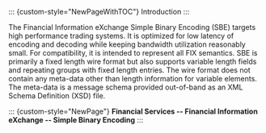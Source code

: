 ::: {custom-style="NewPageWithTOC"}
Introduction
:::

The Financial Information eXchange Simple Binary Encoding (SBE) targets high performance trading systems. It is optimized for low latency of encoding and decoding while keeping bandwidth utilization reasonably small. For compatibility, it is intended to represent all FIX semantics. SBE is primarily a fixed length wire format but also supports variable length fields and repeating groups with fixed length entries. The wire format does not contain any meta-data other than length information for variable elements. The meta-data is a message schema provided out-of-band as an XML Schema Definition (XSD) file.

::: {custom-style="NewPage"}
**Financial Services -- Financial Information eXchange -- Simple Binary Encoding**
:::
